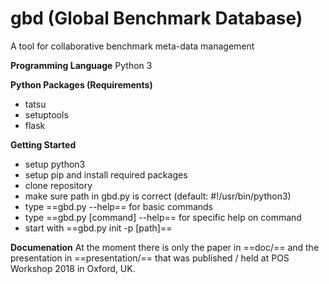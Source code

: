 # gbd (Global Benchmark Database)
A tool for collaborative benchmark meta-data management

**Programming Language**
Python 3

**Python Packages (Requirements)**
- tatsu
- setuptools
- flask

**Getting Started**
- setup python3
- setup pip and install required packages
- clone repository
- make sure path in gbd.py is correct (default: #!/usr/bin/python3)
- type ==gbd.py --help== for basic commands
- type ==gbd.py [command] --help== for specific help on command
- start with ==gbd.py init -p [path]==

**Documenation**
At the moment there is only the paper in ==doc/== and the presentation in ==presentation/== that was published / held at POS Workshop 2018 in Oxford, UK.

